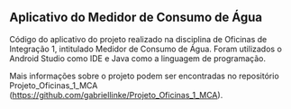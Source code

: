 ## Aplicativo do Medidor de Consumo de Água

Código do aplicativo do projeto realizado na disciplina de Oficinas de Integração 1, intitulado Medidor de Consumo de Água. Foram utilizados o Android Studio como IDE e Java como a linguagem de programação.

Mais informações sobre o projeto podem ser encontradas no repositório Projeto_Oficinas_1_MCA (https://github.com/gabriellinke/Projeto_Oficinas_1_MCA).
